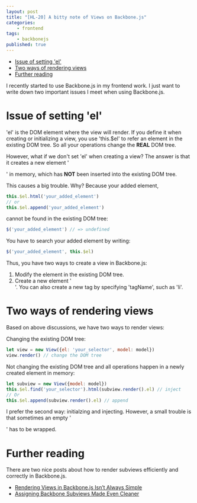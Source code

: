 ```yaml
---
layout: post
title: "[HL-20] A bitty note of Views on Backbone.js"
categories:
    - frontend
tags:
    - backbonejs
published: true
---
```


<!-- Outline:
1. Issue of setting el
2. Different view rendering patterns -->

<!-- TOC depthFrom:1 depthTo:6 withLinks:1 updateOnSave:1 orderedList:0 -->

- [Issue of setting 'el'](#issue-of-setting-el)
- [Two ways of rendering views](#two-ways-of-rendering-views)
- [Further reading](#further-reading)

<!-- /TOC -->

I recently started to use Backbone.js in my frontend work. I just want to write
down  two important issues I meet when using Backbone.js.

# Issue of setting 'el'

'el' is the DOM element where the view will render. If you define it when
creating or initializing a view, you use 'this.$el' to refer an element in the
existing DOM tree. So all your operations change the **REAL** DOM tree.

However, what if we don't set 'el' when creating a view?  The answer is that it
creates a new element '<div></div>' in memory, which has **NOT** been inserted
into the existing DOM tree.

This causes a big trouble. Why? Because your added element,

~~~ js
this.$el.html('your_added_element')
// or
this.$el.append('your_added_element')
~~~
cannot be found in the existing DOM tree:

~~~ js
$('your_added_element') // => undefined
~~~

You have to search your added element by writing:

~~~ js
$('your_added_element', this.$el)
~~~

Thus, you have two ways to create a view in Backbone.js:

1.   Modify the element in the existing DOM tree.
2.   Create a new element '<div></div>'. You can also create a new tag by specifying 'tagName', such as 'li'.

# Two ways of rendering views

Based on above discussions, we have two ways to render views:

Changing the existing DOM tree:

~~~ js
let view = new View({el: 'your_selector', model: model})
view.render() // change the DOM tree
~~~

Not changing the existing DOM tree and all operations happen in a newly  created
element in memory:

~~~ js
let subview = new View({model: model})
this.$el.find('your_selector').html(subview.render().el) // inject
// Or
this.$el.append(subview.render().el) // append
~~~

I prefer the second way: initialzing and injecting. However, a small trouble
is that sometimes an empty '<div></div>' has to be wrapped.

# Further reading

<!-- Mention two nice posts.

.html calls .empty first, unbinds subviews' events
append: shouldn't control layout in JS, should be controlled in templates.
setElement, calls delegateEvents to rebind events

Only render subviews,  -->

There are two nice posts about how to render subviews efficiently and correctly in Backbone.js.

* [Rendering Views in Backbone.js Isn’t Always Simple](https://ianstormtaylor.com/rendering-views-in-backbonejs-isnt-always-simple)
* [Assigning Backbone Subviews Made Even Cleaner](https://ianstormtaylor.com/assigning-backbone-subviews-made-even-cleaner)
